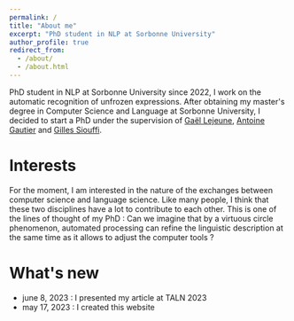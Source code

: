 ```yaml
---
permalink: /
title: "About me"
excerpt: "PhD student in NLP at Sorbonne University"
author_profile: true
redirect_from: 
  - /about/
  - /about.html
---
```


PhD student in NLP at Sorbonne University since 2022, I work on the automatic recognition of unfrozen expressions. After obtaining my master's degree in Computer Science and Language at Sorbonne University, I decided to start a PhD under the supervision of [Gaël Lejeune](https://www.lejeunegael.fr/), [Antoine Gautier](https://sites.google.com/site/antoinegautier1/enseignements) and [Gilles Siouffi](https://lettres.sorbonne-universite.fr/personnes/gilles-siouffi).

Interests
======

For the moment, I am interested in the nature of the exchanges between computer science and language science. Like many people, I think that these two disciplines have a lot to contribute to each other.  This is one of the lines of thought of my PhD : Can we imagine that by a virtuous circle phenomenon, automated processing can refine the linguistic description at the same time as it allows to adjust the computer tools ? 

What's new
======

- june 8, 2023 : I presented my article at TALN 2023
- may 17, 2023 : I created this website

